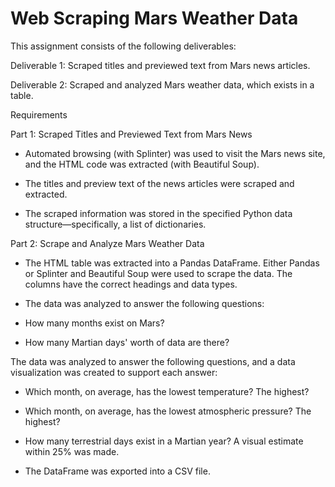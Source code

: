 # Web Scraping Mars Weather Data 

This assignment consists of the following deliverables:

Deliverable 1: Scraped titles and previewed text from Mars news articles.

Deliverable 2: Scraped and analyzed Mars weather data, which exists in a table.

Requirements

Part 1: Scraped Titles and Previewed Text from Mars News 

* Automated browsing (with Splinter) was used to visit the Mars news site, and the HTML code was extracted (with Beautiful Soup). 

* The titles and preview text of the news articles were scraped and extracted. 

* The scraped information was stored in the specified Python data structure—specifically, a list of dictionaries.

Part 2: Scrape and Analyze Mars Weather Data 

* The HTML table was extracted into a Pandas DataFrame. Either Pandas or Splinter and Beautiful Soup were used to scrape the data. The columns have the correct headings and data types. 

* The data was analyzed to answer the following questions: 

* How many months exist on Mars? 

* How many Martian days' worth of data are there?

The data was analyzed to answer the following questions, and a data visualization was created to support each answer: 

* Which month, on average, has the lowest temperature? The highest? 

* Which month, on average, has the lowest atmospheric pressure? The highest? 

* How many terrestrial days exist in a Martian year? A visual estimate within 25% was made. 

* The DataFrame was exported into a CSV file.

